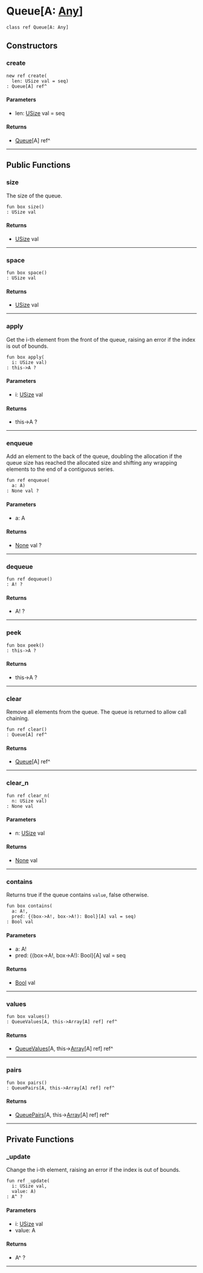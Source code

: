 # Queue\[A: [Any](builtin-Any)\]

```pony
class ref Queue[A: Any]
```

## Constructors

### create

```pony
new ref create(
  len: USize val = seq)
: Queue[A] ref^
```
#### Parameters

*   len: [USize](builtin-USize) val = seq

#### Returns

* [Queue](wallaroo_labs-queue-Queue)\[A\] ref^

---

## Public Functions

### size

The size of the queue.


```pony
fun box size()
: USize val
```

#### Returns

* [USize](builtin-USize) val

---

### space

```pony
fun box space()
: USize val
```

#### Returns

* [USize](builtin-USize) val

---

### apply

Get the i-th element from the front of the queue,
raising an error if the index is out of bounds.


```pony
fun box apply(
  i: USize val)
: this->A ?
```
#### Parameters

*   i: [USize](builtin-USize) val

#### Returns

* this->A ?

---

### enqueue

Add an element to the back of the queue, doubling the allocation
if the queue size has reached the allocated size and shifting any
wrapping elements to the end of a contiguous series.


```pony
fun ref enqueue(
  a: A)
: None val ?
```
#### Parameters

*   a: A

#### Returns

* [None](builtin-None) val ?

---

### dequeue

```pony
fun ref dequeue()
: A! ?
```

#### Returns

* A! ?

---

### peek

```pony
fun box peek()
: this->A ?
```

#### Returns

* this->A ?

---

### clear

Remove all elements from the queue.
The queue is returned to allow call chaining.


```pony
fun ref clear()
: Queue[A] ref^
```

#### Returns

* [Queue](wallaroo_labs-queue-Queue)\[A\] ref^

---

### clear_n

```pony
fun ref clear_n(
  n: USize val)
: None val
```
#### Parameters

*   n: [USize](builtin-USize) val

#### Returns

* [None](builtin-None) val

---

### contains

Returns true if the queue contains `value`, false otherwise.


```pony
fun box contains(
  a: A!,
  pred: {(box->A!, box->A!): Bool}[A] val = seq)
: Bool val
```
#### Parameters

*   a: A!
*   pred: {(box->A!, box->A!): Bool}[A] val = seq

#### Returns

* [Bool](builtin-Bool) val

---

### values

```pony
fun box values()
: QueueValues[A, this->Array[A] ref] ref^
```

#### Returns

* [QueueValues](wallaroo_labs-queue-QueueValues)\[A, this->[Array](builtin-Array)\[A\] ref\] ref^

---

### pairs

```pony
fun box pairs()
: QueuePairs[A, this->Array[A] ref] ref^
```

#### Returns

* [QueuePairs](wallaroo_labs-queue-QueuePairs)\[A, this->[Array](builtin-Array)\[A\] ref\] ref^

---

## Private Functions

### _update

Change the i-th element, raising an error if the index is out of bounds.


```pony
fun ref _update(
  i: USize val,
  value: A)
: A^ ?
```
#### Parameters

*   i: [USize](builtin-USize) val
*   value: A

#### Returns

* A^ ?

---

